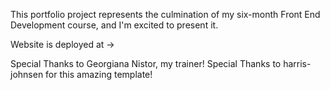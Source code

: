 This portfolio project represents the culmination of my six-month Front End Development course, and I'm excited to present it.

Website is deployed at ->

Special Thanks to Georgiana Nistor, my trainer!
Special Thanks to harris-johnsen for this amazing template!






